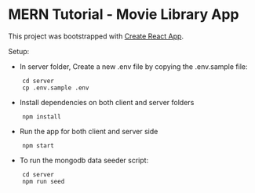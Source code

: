 # MERN Tutorial - Movie Library App

This project was bootstrapped with [Create React App](https://github.com/facebook/create-react-app).

Setup:
- In server folder, Create a new .env file by copying the .env.sample file:
```
    cd server
    cp .env.sample .env
```
- Install dependencies on both client and server folders
```
    npm install
```
- Run the app for both client and server side
```
    npm start
```
- To run the mongodb data seeder script:
```
    cd server
    npm run seed 
```